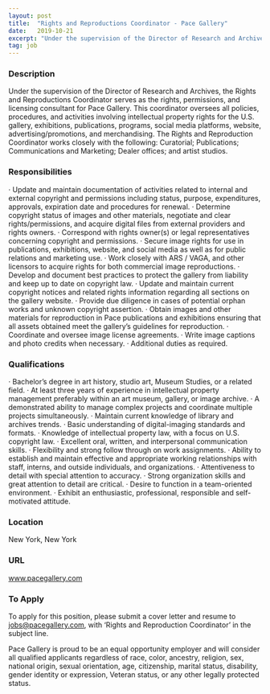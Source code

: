 ```yaml
---
layout: post
title:  "Rights and Reproductions Coordinator - Pace Gallery"
date:   2019-10-21
excerpt: "Under the supervision of the Director of Research and Archives, the Rights and Reproductions Coordinator serves as the rights, permissions, and licensing consultant for Pace Gallery. This coordinator oversees all policies, procedures, and activities involving intellectual property rights for the U.S. gallery, exhibitions, publications, programs, social media platforms, website, advertising/promotions,..."
tag: job
---
```


### Description   

Under the supervision of the Director of Research and Archives, the Rights and Reproductions Coordinator serves as the rights, permissions, and licensing consultant for Pace Gallery. This coordinator oversees all policies, procedures, and activities involving intellectual property rights for the U.S. gallery, exhibitions, publications, programs, social media platforms, website, advertising/promotions, and merchandising. The Rights and Reproduction Coordinator works closely with the following: Curatorial; Publications; Communications and Marketing; Dealer offices; and artist studios.


### Responsibilities   

· Update and maintain documentation of activities related to internal and external copyright and permissions including status, purpose, expenditures, approvals, expiration date and procedures for renewal.
· Determine copyright status of images and other materials, negotiate and clear rights/permissions, and acquire digital files from external providers and rights owners. 
· Correspond with rights owner(s) or legal representatives concerning copyright and permissions.
· Secure image rights for use in publications, exhibitions, website, and social media as well as for public relations and marketing use.
· Work closely with ARS / VAGA, and other licensors to acquire rights for both commercial image reproductions.
· Develop and document best practices to protect the gallery from liability and keep up to date on copyright law.
· Update and maintain current copyright notices and related rights information regarding all sections on the gallery website.
· Provide due diligence in cases of potential orphan works and unknown copyright assertion.
· Obtain images and other materials for reproduction in Pace publications and exhibitions ensuring that all assets obtained meet the gallery’s guidelines for reproduction.
· Coordinate and oversee image license agreements.
· Write image captions and photo credits when necessary.
· Additional duties as required.


### Qualifications   

· Bachelor’s degree in art history, studio art, Museum Studies, or a related field.
· At least three years of experience in intellectual property management preferably within an art museum, gallery, or image archive.
· A demonstrated ability to manage complex projects and coordinate multiple projects simultaneously.
· Maintain current knowledge of library and archives trends.
· Basic understanding of digital-imaging standards and formats.
· Knowledge of intellectual property law, with a focus on U.S. copyright law.
· Excellent oral, written, and interpersonal communication skills.
· Flexibility and strong follow through on work assignments.
· Ability to establish and maintain effective and appropriate working relationships with staff, interns, and outside individuals, and organizations.
· Attentiveness to detail with special attention to accuracy.
· Strong organization skills and great attention to detail are critical.
· Desire to function in a team-oriented environment.
· Exhibit an enthusiastic, professional, responsible and self-motivated attitude.




### Location   

New York, New York


### URL   

www.pacegallery.com

### To Apply   

To apply for this position, please submit a cover letter and resume to jobs@pacegallery.com, with ‘Rights and Reproduction Coordinator’ in the subject line. 

Pace Gallery is proud to be an equal opportunity employer and will consider all qualified applicants regardless of race, color, ancestry, religion, sex, national origin, sexual orientation, age, citizenship, marital status, disability, gender identity or expression, Veteran status, or any other legally protected status.






